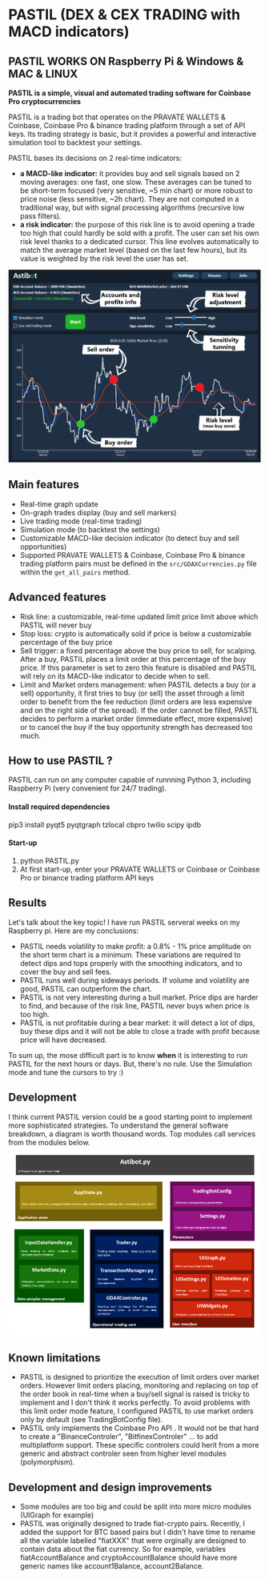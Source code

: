 # PASTIL (DEX & CEX TRADING with MACD indicators) 

## PASTIL WORKS ON Raspberry Pi & Windows & MAC & LINUX 

**PASTIL is a simple, visual and automated trading software for Coinbase Pro cryptocurrencies**

PASTIL is a trading bot that operates on the PRAVATE WALLETS & Coinbase, Coinbase Pro & binance trading platform through a set of API keys. Its trading strategy is basic, but it provides a powerful and interactive simulation tool to backtest your settings.

PASTIL bases its decisions on 2 real-time indicators:

* **a MACD-like indicator:** it provides buy and sell signals based on 2 moving averages: one fast, one slow. These averages can be tuned to be short-term focused (very sensitive, ~5 min chart) or more robust to price noise (less sensitive, ~2h chart). They are not computed in a traditional way, but with signal processing algorithms (recursive low pass filters).
* **a risk indicator:** the purpose of this risk line is to avoid opening a trade too high that could hardly be sold with a profit. The user can set his own risk level thanks to a dedicated cursor. This line evolves automatically to match the average market level (based on the last few hours), but its value is weighted by the risk level the user has set.
 
![Alt text](/doc/astibot_overview.png?raw=true "PASTIL overview")

## Main features
* Real-time graph update
* On-graph trades display (buy and sell markers)
* Live trading mode (real-time trading)
* Simulation mode (to backtest the settings)
* Customizable MACD-like decision indicator (to detect buy and sell opportunities)
* Supported PRAVATE WALLETS & Coinbase, Coinbase Pro & binance trading platform pairs must be defined in the `src/GDAXCurrencies.py` file within the `get_all_pairs` method.

## Advanced features
* Risk line: a customizable, real-time updated limit price limit above which PASTIL will never buy
* Stop loss: crypto is automatically sold if price is below a customizable percentage of the buy price
* Sell trigger: a fixed percentage above the buy price to sell, for scalping. After a buy, PASTIL places a limit order at this percentage of the buy price. If this parameter is set to zero this feature is disabled and PASTIL will rely on its MACD-like indicator to decide when to sell.
* Limit and Market orders management: when PASTIL detects a buy (or a sell) opportunity, it first tries to buy (or sell) the asset through a limit order to benefit from the fee reduction (limit orders are less expensive and on the right side of the spread). If the order cannot be filled, PASTIL decides to perform a market order (immediate effect, more expensive) or to cancel the buy if the buy opportunity strength has decreased too much.


## How to use PASTIL ?

PASTIL can run on any computer capable of runnning Python 3, including Raspberry Pi (very convenient for 24/7 trading).

#### Install required dependencies

pip3 install pyqt5 pyqtgraph tzlocal cbpro twilio scipy ipdb

#### Start-up

1. python PASTIL.py
2. At first start-up, enter your PRAVATE WALLETS or Coinbase or Coinbase Pro or binance trading platform API keys

## Results

Let's talk about the key topic! I have run PASTIL serveral weeks on my Raspberry pi.
Here are my conclusions:
* PASTIL needs volatility to make profit: a 0.8% - 1% price amplitude on the short term chart is a minimum. These variations are required to detect dips and tops properly with the smoothing indicators, and to cover the buy and sell fees.
* PASTIL runs well during sideways periods. If volume and volatility are good, PASTIL can outperform the chart.
* PASTIL is not very interesting during a bull market. Price dips are harder to find, and because of the risk line, PASTIL never buys when price is too high.
* PASTIL is not profitable during a bear market: it will detect a lot of dips, buy these dips and it will not be able to close a trade with profit because price will have decreased.

To sum up, the mose difficult part is to know **when** it is interesting to run PASTIL for the next hours or days. 
But, there's no rule. Use the Simulation mode and tune the cursors to try :) 



## Development

I think current PASTIL version could be a good starting point to implement more sophisticated strategies.
To understand the general software breakdown, a diagram is worth thousand words. Top modules call services from the modules below.
![Alt text](/doc/astibot_architecture.png?raw=true "PASTIL software architecture")

## Known limitations

* PASTIL is designed to prioritize the execution of limit orders over market orders. However limit orders placing, monitoring and replacing on top of the order book in real-time when a buy/sell signal is raised is tricky to implement and I don't think it works perfectly. To avoid problems with this limit order mode feature, I configured PASTIL to use market orders only by default (see TradingBotConfig file).
* PASTIL only implements the Coinbase Pro API . It would not be that hard to create a "BinanceControler", "BitfinexControler" ... to add multiplatform support. These specific controlers could herit from a more generic and abstract controler seen from higher level modules (polymorphism).

## Development and design improvements

* Some modules are too big and could be split into more micro modules (UIGraph for example)
* PASTIL was originally designed to trade fiat-crypto pairs. Recently, I added the support for BTC based pairs but I didn't have time to rename all the variable labelled "fiatXXX" that were orginally are designed to contain data about the fiat currency. So for example, variables fiatAccountBalance and cryptoAccountBalance should have more generic names like account1Balance, account2Balance.

